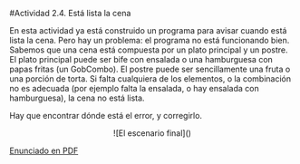 #Actividad 2.4. Está lista la cena

En esta actividad ya está construido un programa para avisar cuando está lista la cena.
Pero hay un problema: el programa no está funcionando bien.
Sabemos que una cena está compuesta por un plato principal y un postre. El plato principal puede ser bife con ensalada o una hamburguesa con papas fritas (un GobCombo). El postre puede ser sencillamente una fruta o una porción de torta.
Si falta cualquiera de los elementos, o la combinación no es adecuada (por ejemplo falta la ensalada, o hay ensalada con hamburguesa), la cena no está lista.  

Hay que encontrar dónde está el error, y corregirlo.

<center>
![El escenario final]()
</center>

[Enunciado en PDF][PDF]

[PDF]: https://raw.githubusercontent.com/gobstones/laprogramacionysudidactica2/master/Proyectos/Clase3/3.1.Est%20lista%20la%20cena/resources/description.pdf "Enunciado de 'Está lista la cena' en PDF"
